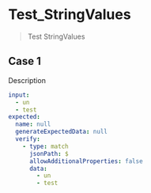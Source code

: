 ﻿# Test_StringValues

> Test StringValues

## Case 1

Description

``````yaml
input:
  - un
  - test
expected:
  name: null
  generateExpectedData: null
  verify: 
    - type: match
      jsonPath: $
      allowAdditionalProperties: false
      data: 
        - un
        - test
``````